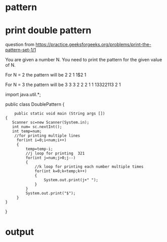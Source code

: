 # pattern
# print double pattern
question from https://practice.geeksforgeeks.org/problems/print-the-pattern-set-1/1

You are given a number N. You need to print the pattern for the given value of N.

For N = 2 the pattern will be 
2 2 1 1$2 1

For N = 3 the pattern will be 
3 3 3 2 2 2 1 1 1$3 3 2 2 1 1$3 2 1


import java.util.*;

public class DoublePattern {


        public static void main (String args [])
    {
       Scanner sc=new Scanner(System.in);
       int num= sc.nextInt();
       int temp=num;
        //for printing multiple lines 
         for(int i=0;i<num;i++)
         {
             temp=temp-i;
             //j loop for printing  321
             for(int j=num;j>0;j--)
             {
                 //k loop for printing each number multiple times 
                 for(int k=0;k<temp;k++)
                 {
                     System.out.print(j+" ");
                 }
             }
             System.out.print("$");
         }
    }
}

 # output
 

